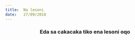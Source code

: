 ```yaml
---
title:  Na lesoni
date:   27/09/2018
---
```


### <center>Eda sa cakacaka tiko ena lesoni oqo</center>